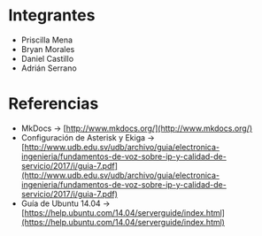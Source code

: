 # Integrantes
- Priscilla Mena
- Bryan Morales
- Daniel Castillo
- Adrián Serrano


# Referencias
- MkDocs -> [http://www.mkdocs.org/](http://www.mkdocs.org/)
- Configuración de Asterisk y Ekiga -> [http://www.udb.edu.sv/udb/archivo/guia/electronica-ingenieria/fundamentos-de-voz-sobre-ip-y-calidad-de-servicio/2017/i/guia-7.pdf](http://www.udb.edu.sv/udb/archivo/guia/electronica-ingenieria/fundamentos-de-voz-sobre-ip-y-calidad-de-servicio/2017/i/guia-7.pdf)
- Guía de Ubuntu 14.04 -> [https://help.ubuntu.com/14.04/serverguide/index.html](https://help.ubuntu.com/14.04/serverguide/index.html)